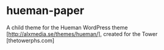 # hueman-paper
A child theme for the Hueman WordPress theme [http://alxmedia.se/themes/hueman/], created for the Tower [thetowerphs.com]
